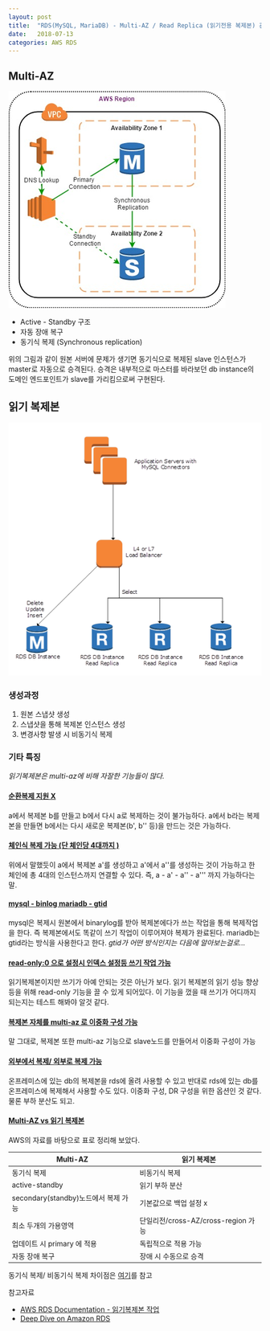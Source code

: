 ```yaml
---
layout: post
title:  "RDS(MySQL, MariaDB) - Multi-AZ / Read Replica (읽기전용 복제본) 관련 정리"
date:   2018-07-13
categories: AWS RDS
---
```


## Multi-AZ 

![그림1](/images/rds_ha1.jpg)

* Active - Standby 구조 
* 자동 장애 복구 
* 동기식 복제 (Synchronous replication)

위의 그림과 같이 원본 서버에 문제가 생기면 동기식으로 복제된 slave 인스턴스가 master로 자동으로 승격된다. 승격은 내부적으로 마스터를 바라보던 db instance의 도메인 엔드포인트가 slave를 가리킴으로써 구현된다. 

## 읽기 복제본

![그림2](/images/rds_readrepl.png)

### 생성과정

1. 원본 스냅샷 생성
2. 스냅샷을 통해 복제본 인스턴스 생성 
3. 변경사항 발생 시 비동기식 복제 

### 기타 특징 

*읽기복제본은 multi-az에 비해 자잘한 기능들이 많다.*

#### <u>순환복제 지원 X </u>

a에서 복제본 b를 만들고 b에서 다시 a로 복제하는 것이 불가능하다. a에서 b라는 복제본을 만들면 b에서는 다시 새로운 복제본(b', b'' 등)을 만드는 것은 가능하다. 

#### <u> 체인식 복제 가능 (단 체인당 4대까지 )</u>

위에서 말했듯이 a에서 복제본 a'를 생성하고 a'에서 a''를 생성하는 것이 가능하고 한 체인에 총 4대의 인스턴스까지 연결할 수 있다. 즉, a - a' - a'' - a''' 까지 가능하다는 말. 

#### <u> mysql - binlog mariadb - gtid </u>

mysql은 복제시 원본에서 binarylog를 받아 복제본에다가 쓰는 작업을 통해 복제작업을 한다. 즉 복제본에서도 똑같이 쓰기 작업이 이루어져야 복제가 완료된다. mariadb는 gtid라는 방식을 사용한다고 한다. *gtid가 어떤 방식인지는 다음에 알아보는걸로...*

#### <u> read-only:0 으로 설정시 인덱스 설정등 쓰기 작업 가능 </u>

읽기복제본이지만 쓰기가 아예 안되는 것은 아닌가 보다. 읽기 복제본의 읽기 성능 향상 등을 위해 read-only 기능을 끌 수 있게 되어있다. 이 기능을 껐을 때 쓰기가 어디까지 되는지는 테스트 해봐야 알것 같다. 

#### <u>복제본 자체를 multi-az 로 이중화 구성 가능 </u>

말 그대로, 복제본 또한 multi-az 기능으로 slave노드를 만들어서 이중화 구성이 가능

#### <u>외부에서 복제/ 외부로 복제 가능 </u>

온프레미스에 있는 db의 복제본을 rds에 올려 사용할 수 있고 반대로 rds에 있는 db를 온프레미스에 복제해서 사용할 수도 있다. 이중화 구성, DR 구성을 위한 옵션인 것 같다. 물론 부하 분산도 되고. 

#### <u>Multi-AZ vs 읽기 복제본 </u>

AWS의 자료를 바탕으로 표로 정리해 보았다. 

Multi-AZ | 읽기 복제본
-------- | --------- 
동기식 복제 | 비동기식 복제 
active-standby | 읽기 부하 분산
secondary(standby)노드에서 복제 가능 | 기본값으로 백업 설정 x 
최소 두개의 가용영역 | 단일리전/cross-AZ/cross-region 가능 
업데이트 시 primary 에 적용 | 독립적으로 적용 가능 
자동 장애 복구 | 장애 시 수동으로 승격 

동기식 복제/ 비동기식 복제 차이점은 [여기](https://cloudbasic.net/white-papers/synchronous-vs-asynchronous-replication/)를 참고 

참고자료
* [AWS RDS Documentation - 읽기복제본 작업](https://docs.aws.amazon.com/ko_kr/AmazonRDS/latest/UserGuide/USER_ReadRepl.html)
* [Deep Dive on Amazon RDS](https://www.slideshare.net/AmazonWebServices/dat302deep-dive-on-amazon-relational-database-service-rds?qid=5a05e0f6-fec2-4451-a0cd-e3769a0f0b7d&v=&b=&from_search=7)